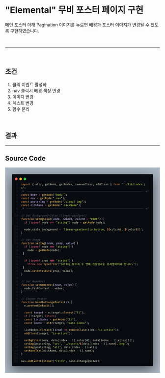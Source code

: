 # "Elemental" 무비 포스터 페이지 구현

메인 포스터 아래 Pagination 이미지를 누르면 배경과 포스터 이미지가 변경될 수 있도록 구현하였습니다.

<br>

---

<br>

## 조건

1. 클릭 이벤트 활성화
2. nav 클릭시 배경 색상 변경
3. 이미지 변경
4. 텍스트 변경
5. 함수 분리

<br>

## 결과



---

## Source Code
![Mission 2 Complete](client/assets/homework-2-code.png)
